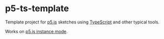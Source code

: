 # p5-ts-template

Template project for [p5.js](https://p5js.org/) sketches using [TypeScript](https://www.typescriptlang.org/) and other typical tools.

Works on [p5.js instance mode](https://github.com/processing/p5.js/wiki/Global-and-instance-mode).
